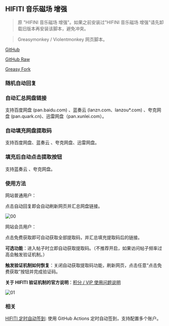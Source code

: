 ## HIFITI 音乐磁场 增强

> 原 "HIFINI 音乐磁场 增强"。如果之前安装过"HIFINI 音乐磁场 增强"请先卸载旧版本再安装该脚本，避免冲突。

> Greasymonkey / Violentmonkey 网页脚本。

[GitHub](https://github.com/ewigl/hifini-enhanced)

[GitHub Raw](https://raw.githubusercontent.com/ewigl/hifini-enhanced/refs/heads/main/hifini.user.js)

[Greasy Fork](https://greasyfork.org/scripts/502411)

### 随机自动回复

### 自动汇总网盘链接

支持百度网盘 (pan.baidu.com) 、蓝奏云 (lanzn.com、lanzou\*.com) 、夸克网盘 (pan.quark.cn)、迅雷网盘（pan.xunlei.com）。

### 自动填充网盘提取码

支持百度网盘、蓝奏云 、夸克网盘、迅雷网盘。

### 填充后自动点击提取按钮

支持蓝奏云 、夸克网盘。

### 使用方法

网站普通用户：

点击自动回复即会自动刷新网页并汇总网盘链接。

![00](https://raw.githubusercontent.com/ewigl/hus/main/images/00.png)

网站会员用户：

点击免费获取即可自动获取全部提取码，并汇总填充提取码后的链接。

**可选功能**：进入帖子时立即自动获取提取码。（不推荐开启，如果访问帖子频率过高会触发验证机制。）

**触发验证机制如何恢复**：关闭自动获取提取码功能，刷新网页，点击任意“点击免费获取”按钮并完成验证码。

**关于 HIFITI 验证机制的官方说明**：[积分 / VIP 使用问题说明](https://www.hifiti.com/thread-1.htm)

![01](https://raw.githubusercontent.com/ewigl/hus/main/images/01.png)

### 相关

[HIFITI 定时自动签到](https://github.com/ewigl/hifiti-auto-checkin): 使用 GitHub Actions 定时自动签到，支持配置多个账户。
